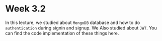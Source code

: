 # Week 3.2

In this lecture, we studied about `MongoDB` database and how to do `authentication` during signin and signup. We Also studied about `JWT`. You can find the code implementation of these things here.
 
